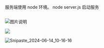 服务端使用 node 环境。 node server.js 启动服务

```text

```

![图片说明](/Users/mazw99nigulasi/前端/github/WebScoket/Snipaste_2024-06-14_10-14-27.png)  

![](/Users/mazw99nigulasi/前端/github/WebScoket/Snipaste_2024-06-14_10-15-53.png)

![Snipaste_2024-06-14_10-16-16](/Users/mazw99nigulasi/前端/github/WebScoket/Snipaste_2024-06-14_10-16-16.png)
